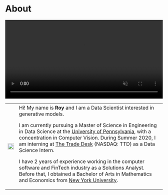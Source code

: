 # About


<video width="100%" playsinline autoplay loop muted>
  <source src="/img/monaco.mov" type="video/mp4">
</video>
</br>

<!---
<image width="250px" style="float: left;margin:12.5px 50px 100px 0px" src="/img/profile.png">

{{< typeit code=python >}}
print("Hello World!")
{{< /typeit >}}

My name is **Roy** and I am a Data Scientist interested in Machine Learning and Computer Vision.

I am currently pursuing a Master of Science in Engineering in Data Science at the [University of Pennsylvania](https://dats.seas.upenn.edu/), with a concentration in Computer Vision. During Summer 2020, I am interning at [The Trade Desk](https://www.thetradedesk.com/) (NASDAQ: TTD) as a Data Science Intern.

I have 2 years of experience working in the computer software and FinTech industry as a Solutions Analyst. Before that, I obtained a Bachelor of Arts in Mathematics and Economics from [New York University](http://www.nyu.edu/).
--->

<table border="0">
 <tr>
    <td><image width="100%" src="/img/head_shot.JPG"></td>
    <td>
Hi! My name is <b>Roy</b> and I am a Data Scientist interested in generative models.

I am currently pursuing a Master of Science in Engineering in Data Science at the [University of Pennsylvania](https://dats.seas.upenn.edu/), with a concentration in Computer Vision. During Summer 2020, I am interning at [The Trade Desk](https://www.thetradedesk.com/) (NASDAQ: TTD) as a Data Science Intern.

I have 2 years of experience working in the computer software and FinTech industry as a Solutions Analyst. Before that, I obtained a Bachelor of Arts in Mathematics and Economics from [New York University](http://www.nyu.edu/).
	</td>
 </tr>
</table>

